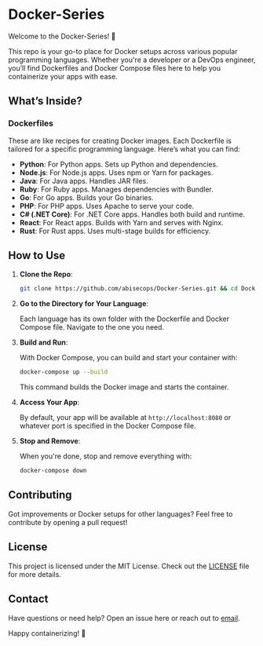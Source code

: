# Docker-Series

Welcome to the Docker-Series! 🚀

This repo is your go-to place for Docker setups across various popular programming languages. Whether you're a developer or a DevOps engineer, you’ll find Dockerfiles and Docker Compose files here to help you containerize your apps with ease.

## What’s Inside?

### Dockerfiles

These are like recipes for creating Docker images. Each Dockerfile is tailored for a specific programming language. Here’s what you can find:

- **Python**: For Python apps. Sets up Python and dependencies.
- **Node.js**: For Node.js apps. Uses npm or Yarn for packages.
- **Java**: For Java apps. Handles JAR files.
- **Ruby**: For Ruby apps. Manages dependencies with Bundler.
- **Go**: For Go apps. Builds your Go binaries.
- **PHP**: For PHP apps. Uses Apache to serve your code.
- **C# (.NET Core)**: For .NET Core apps. Handles both build and runtime.
- **React**: For React apps. Builds with Yarn and serves with Nginx.
- **Rust**: For Rust apps. Uses multi-stage builds for efficiency.

## How to Use

1. **Clone the Repo**:

   ```bash
   git clone https://github.com/abisecops/Docker-Series.git && cd Docker-Series
   ```

2. **Go to the Directory for Your Language**:

   Each language has its own folder with the Dockerfile and Docker Compose file. Navigate to the one you need.

3. **Build and Run**:

   With Docker Compose, you can build and start your container with:

   ```bash
   docker-compose up --build
   ```

   This command builds the Docker image and starts the container. 

4. **Access Your App**:

   By default, your app will be available at `http://localhost:8080` or whatever port is specified in the Docker Compose file. 

5. **Stop and Remove**:

   When you're done, stop and remove everything with:

   ```bash
   docker-compose down
   ```

## Contributing

Got improvements or Docker setups for other languages? Feel free to contribute by opening a pull request!

## License

This project is licensed under the MIT License. Check out the [LICENSE](LICENSE) file for more details.

## Contact

Have questions or need help? Open an issue here or reach out to [email](pingabisec@gmail.com).

Happy containerizing! 🌟
